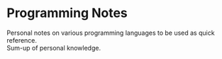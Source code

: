 # Programming Notes

Personal notes on various programming languages to be used as quick reference.  
Sum-up of personal knowledge.
